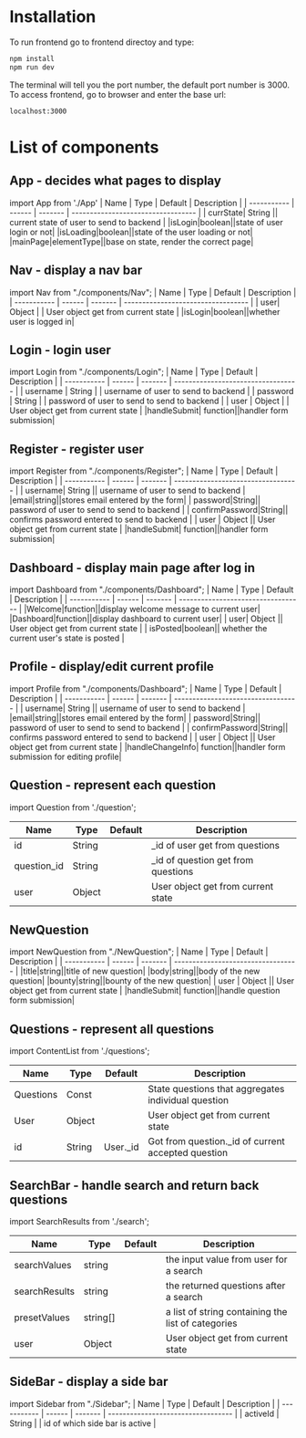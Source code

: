 # Installation
To run frontend go to frontend directoy and type:

```sh
npm install
npm run dev
```

The terminal will tell you the port number, the default port number is 3000. To access frontend, go to browser and enter the base url:
```
localhost:3000
```
# List of components
## App - decides what pages to display
import App from './App'
| Name        | Type   | Default | Description                        |
| ----------- | ------ | ------- | ---------------------------------- |
| currState| String || current state of user  to send to backend   |
|isLogin|boolean||state of user login or not|
|isLoading|boolean||state of the user loading or not|
|mainPage|elementType||base on state, render the correct page|

## Nav - display a nav bar
import Nav from "./components/Nav";
| Name        | Type   | Default | Description                        |
| ----------- | ------ | ------- | ---------------------------------- |
| user| Object |         | User object get from current state  |
|isLogin|boolean||whether user is logged in|
## Login - login user
import Login from "./components/Login";
| Name        | Type   | Default | Description                        |
| ----------- | ------ | ------- | ---------------------------------- |
| username          | String |         | username of user  to send to backend   |
| password | String |         | password of user to send to send to backend |
| user        | Object |         | User object get from current state |
|handleSubmit| function||handler form submission|
## Register - register user
import Register from "./components/Register";
| Name        | Type   | Default | Description                        |
| ----------- | ------ | ------- | ---------------------------------- |
| username| String || username of user  to send to backend   |
|email|string||stores email entered by the form|
| password|String|| password of user to send to send to backend |
| confirmPassword|String|| confirms password entered to send to backend |
| user        | Object || User object get from current state |
|handleSubmit| function||handler form submission|
## Dashboard - display main page after log in
import Dashboard from "./components/Dashboard";
| Name        | Type   | Default | Description                        |
| ----------- | ------ | ------- | ---------------------------------- |
|Welcome|function||display welcome message to current user|
|Dashboard|function||display dashboard to current user|
| user| Object || User object get from current state |
| isPosted|boolean|| whether the current user's state is posted |


## Profile - display/edit current profile
import Profile from "./components/Dashboard";
| Name        | Type   | Default | Description                        |
| ----------- | ------ | ------- | ---------------------------------- |
| username| String || username of user  to send to backend   |
|email|string||stores email entered by the form|
| password|String|| password of user to send to send to backend |
| confirmPassword|String|| confirms password entered to send to backend |
| user        | Object || User object get from current state |
|handleChangeInfo| function||handler form submission for editing profile|
## Question - represent each question
import Question from './question';

| Name        | Type   | Default | Description                        |
| ----------- | ------ | ------- | ---------------------------------- |
| id          | String |         | _id of user get from questions     |
| question_id | String |         | _id of question get from questions |
| user        | Object |         | User object get from current state |

## NewQuestion
import NewQuestion from "./NewQuestion";
| Name        | Type   | Default | Description                        |
| ----------- | ------ | ------- | ---------------------------------- |
|title|string||title of new question|
|body|string||body of the new question|
|bounty|string||bounty of the new question|
| user        | Object || User object get from current state |
|handleSubmit| function||handle question form submission|

## Questions - represent all questions
import ContentList from './questions';

| Name      | Type   | Default  | Description                                         |
| --------- | ------ | -------- | --------------------------------------------------- |
| Questions | Const  |          | State questions that aggregates individual question |
| User      | Object |          | User object get from current state                  |
| id        | String | User._id | Got from question._id of current accepted question  |


## SearchBar - handle search and return back questions
import SearchResults from './search';

| Name          | Type   | Default | Description                            |
| ------------- | ------ | ------- | -------------------------------------- |
| searchValues  | string  |         | the input value from user for a search |
| searchResults | string  |         | the returned questions after a search  |
|presetValues|string[]||a list of string containing the list of categories|
| user          | Object |         | User object get from current state     |

## SideBar - display a side bar
import Sidebar from "./Sidebar";
| Name        | Type   | Default | Description                        |
| ----------- | ------ | ------- | ---------------------------------- |
| activeId          | String |         | id of which side bar is active |


